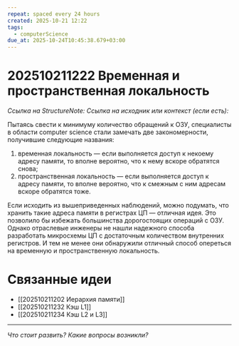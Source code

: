 ```yaml
---
repeat: spaced every 24 hours
created: 2025-10-21 12:22
tags:
  - computerScience
due_at: 2025-10-24T10:45:38.679+03:00
---
```

# 202510211222 Временная и пространственная локальность

*Ссылка на StructureNote:*
*Ссылка на исходник или контекст (если есть):*

Пытаясь свести к минимуму количество обращений к ОЗУ, специалисты в области computer science стали замечать две закономерности, получившие следующие названия:

1) временная локальность — если выполняется доступ к некоему адресу памяти, то вполне вероятно, что к нему вскоре обратятся снова;
2) пространственная локальность — если выполняется доступ к адресу памяти, то вполне вероятно, что к смежным с ним адресам вскоре обратятся тоже.

Если исходить из вышеприведенных наблюдений, можно подумать, что хранить такие адреса памяти в регистрах ЦП — отличная идея. Это позволило бы избежать большинства дорогостоящих операций с ОЗУ. Однако отраслевые инженеры не нашли надежного способа разработать микросхемы ЦП с достаточным количеством внутренних регистров. И тем не менее они обнаружили отличный способ опереться на временную и пространственную локальность.

# Связанные идеи

- [[202510211202 Иерархия памяти]]
- [[202510211232 Кэш L1]]
- [[202510211234 Кэш L2 и L3]]

---

*Что стоит развить? Какие вопросы возникли?*
